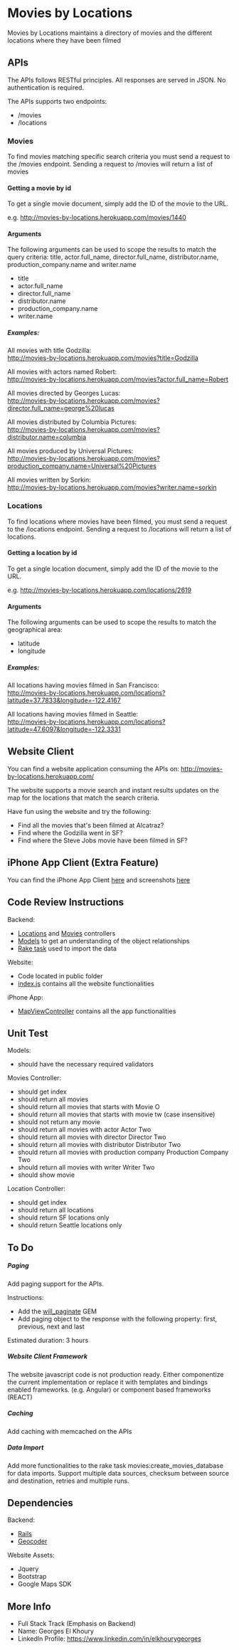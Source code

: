 # Movies by Locations

Movies by Locations maintains a directory of movies and the different locations where they have been filmed

## APIs

The APIs follows RESTful principles. All responses are served in JSON. No authentication is required.

The APIs supports  two endpoints:

* /movies
* /locations


### Movies

To find movies matching specific search criteria you must send a request to the /movies endpoint. Sending a request to /movies will return a list of movies

#### Getting a movie by id

To get a single movie document, simply add the ID of the movie to the URL.

e.g. http://movies-by-locations.herokuapp.com/movies/1440

#### Arguments

The following arguments can be used to scope the results to match the query criteria: title, actor.full_name, director.full_name, distributor.name, production_company.name and writer.name

* title 
* actor.full_name
* director.full_name
* distributor.name
* production_company.name
* writer.name

##### Examples:

All movies with title Godzilla:<br>
http://movies-by-locations.herokuapp.com/movies?title=Godzilla 

All movies with actors named Robert:<br>
http://movies-by-locations.herokuapp.com/movies?actor.full_name=Robert

All movies directed by Georges Lucas:<br>
http://movies-by-locations.herokuapp.com/movies?director.full_name=george%20lucas

All movies distributed by Columbia Pictures:<br>
http://movies-by-locations.herokuapp.com/movies?distributor.name=columbia

All movies produced by Universal Pictures:<br>
http://movies-by-locations.herokuapp.com/movies?production_company.name=Universal%20Pictures

All movies written by Sorkin:<br>
http://movies-by-locations.herokuapp.com/movies?writer.name=sorkin



### Locations

To find locations where movies have been filmed, you must send a request to the /locations endpoint. Sending a request to /locations will return a list of locations.

#### Getting a location by id

To get a single location document, simply add the ID of the movie to the URL.

e.g. http://movies-by-locations.herokuapp.com/locations/2619

#### Arguments

The following arguments can be used to scope the results to match the geographical area:

* latitude 
* longitude

##### Examples:

All locations having movies filmed in San Francisco:<br>
http://movies-by-locations.herokuapp.com/locations?latitude=37.7833&longitude=-122.4167

All locations having movies filmed in Seattle:<br>
http://movies-by-locations.herokuapp.com/locations?latitude=47.6097&longitude=-122.3331


## Website Client

You can find a website application consuming the APIs on:
http://movies-by-locations.herokuapp.com/

The website supports a movie search and instant results updates on the map for the locations that match the search criteria.  

Have fun using the website and try the following:

* Find all the movies that's been filmed at Alcatraz?
* Find where the Godzilla went in SF?
* Find where the Steve Jobs movie have been filmed in SF?

## iPhone App Client (Extra Feature)

You can find the iPhone App Client [here](https://github.com/georgeselkhoury/Movie-App) and screenshots [here](https://drive.google.com/a/attendible.com/folderview?id=0ByxU7-D_eJKid0pqVDNsclRKVFE&usp=sharing#)

## Code Review Instructions

Backend:
* [Locations](https://github.com/georgeselkhoury/movies/blob/master/app/controllers/locations_controller.rb) and [Movies](https://github.com/georgeselkhoury/movies/blob/master/app/controllers/movies_controller.rb) controllers
* [Models](https://github.com/georgeselkhoury/movies/tree/master/app/models) to get an understanding of the object relationships
* [Rake task](https://github.com/georgeselkhoury/movies/blob/master/lib/tasks/movies.rake) used to import the data 
 
Website:
* Code located in public folder
* [index.js](https://github.com/georgeselkhoury/movies/blob/master/public/assets/javascripts/index.js) contains all the website functionalities

iPhone App:
* [MapViewController](https://github.com/georgeselkhoury/Movie-App/blob/master/Movie%20App/MapViewController.m) contains all the app functionalities

## Unit Test

Models:
* should have the necessary required validators

Movies Controller:
* should get index
* should return all movies
* should return all movies that starts with Movie O
* should return all movies that starts with movie tw (case insensitive)
* should not return any movie
* should return all movies with actor Actor Two
* should return all movies with director Director Two
* should return all movies with distributor Distributor Two
* should return all movies with production company Production Company Two
* should return all movies with writer Writer Two
* should show movie

Location Controller:
* should get index
* should return all locations
* should return SF locations only
* should return Seattle locations only


## To Do

##### Paging

Add paging support for the APIs.

Instructions: 
* Add the [will_paginate](https://github.com/mislav/will_paginate) GEM
* Add paging object to the response with the following property: first, previous, next and last

Estimated duration: 3 hours

##### Website Client Framework

The website javascript code is not production ready. Either componentize the current implementation or replace it with templates and bindings enabled frameworks. (e.g. Angular) or component based frameworks (REACT)

##### Caching

Add caching with memcached on the APIs 

##### Data Import

Add more functionalities to the rake task movies:create_movies_database for data imports. Support multiple data sources, checksum between source and destination, retries and multiple runs.


## Dependencies

Backend:
* [Rails](https://github.com/rails/rails)
* [Geocoder](https://github.com/alexreisner/geocoder)

Website Assets:
* Jquery
* Bootstrap
* Google Maps SDK

## More Info

* Full Stack Track (Emphasis on Backend)
* Name: Georges El Khoury
* LinkedIn Profile: https://www.linkedin.com/in/elkhourygeorges
